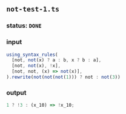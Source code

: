 ## `not-test-1.ts`

### status: `DONE`

### input

```typescript
using_syntax_rules(
  [not, not(x) ? a : b, x ? b : a],
  [not, not(x), !x],
  [not, not, (x) => not(x)],
).rewrite(not(not(not(1))) ? not : not(3))
```

### output

```typescript
1 ? !3 : (x_10) => !x_10;
```

